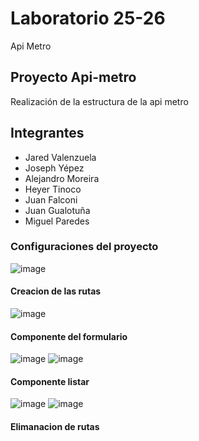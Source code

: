 # Laboratorio 25-26
Api Metro
## Proyecto Api-metro
Realización de la estructura de la api metro
## Integrantes
* Jared Valenzuela
* Joseph Yépez
* Alejandro Moreira
* Heyer Tinoco
* Juan Falconi
* Juan Gualotuña
* Miguel Paredes
### Configuraciones del proyecto
![image](https://github.com/JaredVS777/Laboratorio25_26_Web_Apimetro/assets/126533404/b6bf9aac-4e14-45b5-83a7-405855abc934)
#### Creacion de las rutas
![image](https://github.com/JaredVS777/Laboratorio25_26_Web_Apimetro/assets/126533404/8f527b84-b3b6-49ee-8fea-65f99254c9d6)
#### Componente del formulario
![image](https://github.com/JaredVS777/Laboratorio25_26_Web_Apimetro/assets/126533404/8fc767c7-cecf-401d-b2f2-d295292f3ba7)
![image](https://github.com/JaredVS777/Laboratorio25_26_Web_Apimetro/assets/126533404/b35fb36a-833c-42d9-9265-eb3b9d7a6888)
#### Componente listar
![image](https://github.com/JaredVS777/Laboratorio25_26_Web_Apimetro/assets/126533404/af85e20c-b3a0-45a0-afb1-0293ad579400)
![image](https://github.com/JaredVS777/Laboratorio25_26_Web_Apimetro/assets/126533404/a61d8713-e382-4b75-b5e1-9fdffe40f541)
#### Elimanacion de rutas
